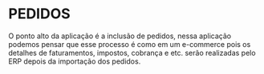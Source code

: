 # PEDIDOS

O ponto alto da aplicação é a inclusão de pedidos, nessa aplicação podemos pensar que esse processo é como em um e-commerce pois os detalhes de faturamentos, impostos, cobrança e etc. serão realizadas pelo ERP depois da importação dos pedidos.
